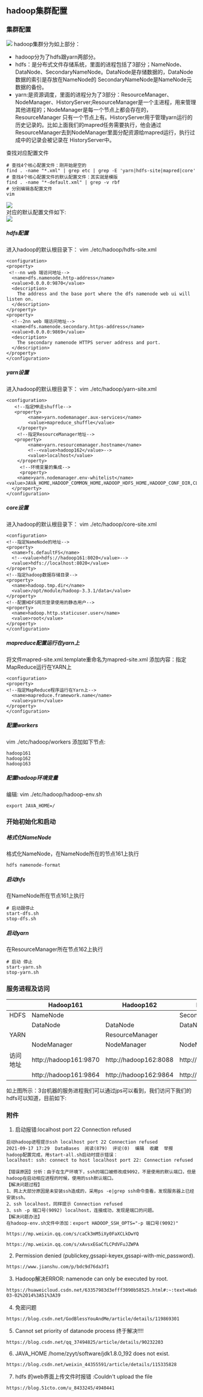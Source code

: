 ## hadoop集群配置 

### 集群配置

 ![](./images/3.png)
 hadoop集群分为如上部分：

 * hadoop分为了hdfs跟yarn两部分。
 * hdfs：是分布式文件存储系统，里面的进程包括了3部分；NameNode、DataNode、SecondaryNameNode。DataNode是存储数据的，DataNode数据的索引是存放在NameNode的
   SecondaryNameNode是NameNode元数据的备份。  
 * yarn:是资源调度，里面的进程分为了3部分：ResourceManager、NodeManager、HistoryServer;ResourceManager是一个主进程，用来管理其他进程的；NodeManager是每一个节点上都会存在的，ResourceManager
   只有一个节点上有。HistoryServer用于管理yarn运行的历史记录的。比如上面我们的mapred任务需要执行，他会通过ResourceManager去到NodeManager里面分配资源给mapred运行，执行过成中的记录会被记录在
   HistoryServer中。  



查找对应配置文件

```
# 查找4个核心配置文件：刚开始是空的
find . -name "*.xml" | grep etc | grep -E 'yarn|hdfs-site|mapred|core'
# 查找4个核心配置文件的默认配置文件：其实就是模版
find . -name "*-default.xml" | grep -v rbf
# 分别编辑各配置文件
vim
```

![](./images/4.png)  
 对应的默认配置文件如下:  
![](./images/5.png) 

##### hdfs配置

  进入hadoop的默认根目录下： vim ./etc/hadoop/hdfs-site.xml

```
<configuration>
<property>
 <!--nn web 端访问地址-->
  <name>dfs.namenode.http-address</name>
  <value>0.0.0.0:9870</value>
  <description>
    The address and the base port where the dfs namenode web ui will listen on.
  </description>
</property>
<property>
  <!--2nn web 端访问地址-->
  <name>dfs.namenode.secondary.https-address</name>
  <value>0.0.0.0:9869</value>
  <description>
    The secondary namenode HTTPS server address and port.
  </description>
</property>
</configuration>
```

##### yarn设置

  进入hadoop的默认根目录下： vim ./etc/hadoop/yarn-site.xml

```shell
<configuration>
   <!--指定MR走shuffle-->
   <property>
        <name>yarn.nodemanager.aux-services</name>
        <value>mapreduce_shuffle</value>
    </property>
    <!--指定ResourceManager地址-->
   <property>
        <name>yarn.resourcemanager.hostname</name>
        <!--<value>hadoop162</value>-->
        <value>localhost</value>
    </property>
     <!--环境变量的集成-->
     <property>
    <name>yarn.nodemanager.env-whitelist</name>
<value>JAVA_HOME,HADOOP_COMMON_HOME,HADOOP_HDFS_HOME,HADOOP_CONF_DIR,CLASSPATH_PREPEND_DISTCACHE,HADOOP_YARN_HOME,HADOOP_HOME,PATH,LANG,TZ</value>
  </property>
</configuration>
```

##### core设置

  进入hadoop的默认根目录下： vim ./etc/hadoop/core-site.xml

```
<configuration>
<!--指定NameNode的地址-->
<property>
  <name>fs.defaultFS</name>
  <!--<value>hdfs://hadoop161:8020</value>-->
  <value>hdfs://localhost:8020</value>
</property>
<!--指定hadoop数据存储目录-->
<property>
  <name>hadoop.tmp.dir</name>
  <value>/opt/module/hadoop-3.3.1/data</value>
</property>
<!--配置HDFS网页登录使用的静态用户-->
<property>
  <name>hadoop.http.staticuser.user</name>
  <value>root</value>
</property>
</configuration>
```

##### mapreduce配置运行在yarn上
将文件mapred-site.xml.template重命名为mapred-site.xml
添加内容：指定MapReduce运行在YARN上
       
```
<configuration>
<property>
<!--指定MapReduce程序运行在Yarn上-->
  <name>mapreduce.framework.name</name>
  <value>yarn</value>
</property>
</configuration>
```

##### 配置workers

vim ./etc/hadoop/workers 添加如下节点:

```
hadoop161
hadoop162
hadoop163
```

##### 配置hadoop环境变量

  编辑: vim ./etc/hadoop/hadoop-env.sh 

```
export JAVA_HOME=/
```



### 开始初始化和启动

##### 格式化NameNode

格式化NameNode，在NameNode所在的节点161上执行

```
hdfs namenode-format
```

##### 启动hfs

在NameNode所在节点161上执行

```
# 启动跟停止
start-dfs.sh
stop-dfs.sh
```

##### 启动yarn

在ResourceManager所在节点162上执行

```
# 启动 停止
start-yarn.sh
stop-yarn.sh
```



### 服务进程及访问

|          | Hadoop161             | Hadoop162             | Hadoop163             |
| -------- | --------------------- | --------------------- | --------------------- |
| HDFS     | NameNode              |                       | SecondaryNameNode     |
|          | DataNode              | DataNode              | DataNode              |
| YARN     |                       | ResourceManager       |                       |
|          | NodeManager           | NodeManager           | NodeManager           |
| 访问地址 | http://hadoop161:9870 | http://hadoop162:8088 | http://hadoop163:9868 |
|          | http://hadoop161:9864 | http://hadoop162:9864 | http://hadoop163:9864 |

   如上图所示：3台机器的服务进程我们可以通过jps可以看到，我们访问下我们的hdfs可以知道，目前如下:
   
### 附件

1. 启动报错:localhost port 22 Connection refused
```renderscript
启动hadoop进程提示ssh localhost port 22 Connection refused
2021-09-17 17:29  DataBases  阅读(879)  评论(0)  编辑  收藏  举报
hadoop配置完成，用start-all.sh启动时提示错误：
localhost: ssh: connect to host localhost port 22: Connection refused

【错误原因】分析：由于在生产环境下，ssh的端口被修改成9092，不是使用的默认端口，但是hadoop在启动相应进程的时候，使用的ssh默认端口。
【解决问题过程】
1、网上大部分原因是未安装ssh造成的，采用ps -e|grep ssh命令查看，发现服务器上已经安装ssh。
2、ssh localhost，同样提示 Connection refused
3、ssh -p 端口号(9092) localhost，连接成功，发现是端口的问题。
【解决问题办法】
在hadoop-env.sh文件中添加：export HADOOP_SSH_OPTS="-p 端口号(9092)"

https://mp.weixin.qq.com/s/caCk3mM5iXy0FaXCLkDwYQ

https://mp.weixin.qq.com/s/xAvsxEGaCfLCPdVFuJZWPA
```


2. Permission denied (publickey,gssapi-keyex,gssapi-with-mic,password).

```renderscript
https://www.jianshu.com/p/bdc9d76da3f1
```

3. Hadoop解决ERROR: namenode can only be executed by root.
```renderscript
https://huaweicloud.csdn.net/63357983d3efff3090b58525.html#:~:text=Hadoop%E8%A7%A3%E5%86%B3ERROR%3A%20namenode%20can%20only%20be%20executed%20by%20root.,HDFS_NAMENODE_USER%3Drootexport%20HDFS_DATANODE_USER%3Drootexport%20HDFS_SECONDARYNAMENODE_USER%3Drootexport%20YARN_RESOURCEMANAGER_USER%3Drootexport%20YARN_NODEMA%20Bonzes%20%C2%B7%E2%80%822021-03-02%2014%3A51%3A39
```

4. 免密问题
```renderscript
https://blog.csdn.net/GodBlessYouAndMe/article/details/119869301
```


5. Cannot set priority of datanode process 终于解决!!!!
```renderscript
https://blog.csdn.net/qq_37494825/article/details/90232203
```

6. JAVA_HOME /home/zyyt/software/jdk1.8.0_192 does not exist.
```renderscript
https://blog.csdn.net/weixin_44355591/article/details/115335828
```

7. hdfs 的web界面上传文件时报错 :Couldn't upload the file
```renderscript
https://blog.51cto.com/u_8433245/4940441
```




















